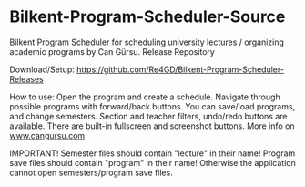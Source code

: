 # Bilkent-Program-Scheduler-Source

Bilkent Program Scheduler for scheduling university lectures / organizing academic programs by Can Gürsu. Release Repository

Download/Setup: https://github.com/Re4GD/Bilkent-Program-Scheduler-Releases

How to use: Open the program and create a schedule. Navigate through possible programs with forward/back buttons. You can save/load programs, and change semesters. Section and teacher filters, undo/redo buttons are available. There are built-in fullscreen and screenshot buttons. More info on www.cangursu.com

IMPORTANT! Semester files should contain "lecture" in their name! Program save files should contain "program" in their name! Otherwise the application cannot open semesters/program save files.
